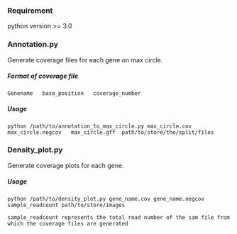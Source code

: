 ### Requirement

python version >= 3.0

### Annotation.py

Generate coverage files for each gene on max circle.

##### Format of coverage file

`Genename	base_position	coverage_number`

##### Usage

`python /path/to/annotation_to_max_circle.py max_circle.cov max_circle.negcov 	max_circle.gff  path/to/store/the/split/files`

### Density_plot.py

Generate  coverage plots for each gene.

##### Usage

`python /path/to/density_plot.py gene_name.cov gene_name.negcov sample_readcount path/to/store/images`

`sample_readcount represents the total read number of the sam file from which the coverage files are generated`